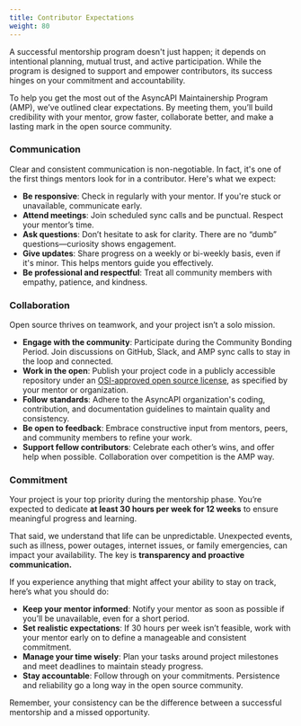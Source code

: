 ```yaml
---
title: Contributor Expectations
weight: 80
---
```


A successful mentorship program doesn't just happen; it depends on intentional planning, mutual trust, and active participation. While the program is designed to support and empower contributors, its success hinges on your commitment and accountability.

To help you get the most out of the AsyncAPI Maintainership Program (AMP), we’ve outlined clear expectations. By meeting them, you’ll build credibility with your mentor, grow faster, collaborate better, and make a lasting mark in the open source community.

### Communication

Clear and consistent communication is non-negotiable. In fact, it's one of the first things mentors look for in a contributor. Here's what we expect:

- **Be responsive**: Check in regularly with your mentor. If you're stuck or unavailable, communicate early.
- **Attend meetings**: Join scheduled sync calls and be punctual. Respect your mentor’s time.
- **Ask questions**: Don’t hesitate to ask for clarity. There are no “dumb” questions—curiosity shows engagement.
- **Give updates**: Share progress on a weekly or bi-weekly basis, even if it's minor. This helps mentors guide you effectively.
- **Be professional and respectful**: Treat all community members with empathy, patience, and kindness.

### Collaboration

Open source thrives on teamwork, and your project isn’t a solo mission.

- **Engage with the community**: Participate during the Community Bonding Period. Join discussions on GitHub, Slack, and AMP sync calls to stay in the loop and connected.
- **Work in the open**: Publish your project code in a publicly accessible repository under an [OSI-approved open source license](https://www.opensource.org/licenses/alphabetical), as specified by your mentor or organization.
- **Follow standards**: Adhere to the AsyncAPI organization's coding, contribution, and documentation guidelines to maintain quality and consistency.
- **Be open to feedback**: Embrace constructive input from mentors, peers, and community members to refine your work.
- **Support fellow contributors**: Celebrate each other’s wins, and offer help when possible. Collaboration over competition is the AMP way.

### Commitment

Your project is your top priority during the mentorship phase. You’re expected to dedicate **at least 30 hours per week for 12 weeks** to ensure meaningful progress and learning.

That said, we understand that life can be unpredictable. Unexpected events, such as illness, power outages, internet issues, or family emergencies, can impact your availability. The key is **transparency and proactive communication.**

If you experience anything that might affect your ability to stay on track, here’s what you should do:

- **Keep your mentor informed**: Notify your mentor as soon as possible if you’ll be unavailable, even for a short period.
- **Set realistic expectations**: If 30 hours per week isn’t feasible, work with your mentor early on to define a manageable and consistent commitment.
- **Manage your time wisely**: Plan your tasks around project milestones and meet deadlines to maintain steady progress.
- **Stay accountable**: Follow through on your commitments. Persistence and reliability go a long way in the open source community.

Remember, your consistency can be the difference between a successful mentorship and a missed opportunity.
